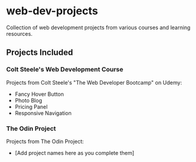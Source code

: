 # web-dev-projects
Collection of web development projects from various courses and learning resources.

## Projects Included

### Colt Steele's Web Development Course
Projects from Colt Steele's "The Web Developer Bootcamp" on Udemy:
- Fancy Hover Button
- Photo Blog
- Pricing Panel
- Responsive Navigation

### The Odin Project
Projects from The Odin Project:
- [Add project names here as you complete them]